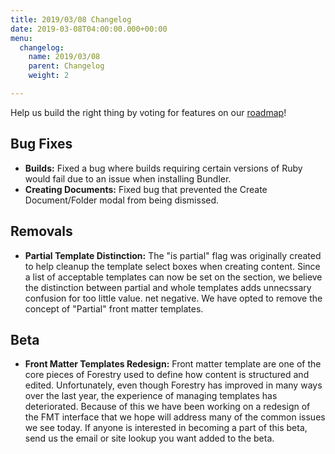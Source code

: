 ```yaml
---
title: 2019/03/08 Changelog
date: 2019-03-08T04:00:00.000+00:00
menu:
  changelog:
    name: 2019/03/08
    parent: Changelog
    weight: 2

---
```

Help us build the right thing by voting for features on our [roadmap](https://portal.productboard.com/forestry/t "Forestry Roadmap")!

## Bug Fixes

* **Builds:** Fixed a bug where builds requiring certain versions of Ruby would fail due to an issue when installing Bundler. 
* **Creating Documents:** Fixed bug that prevented the Create Document/Folder modal from being dismissed.

## Removals

* **Partial Template Distinction:** The "is partial" flag was originally created to help cleanup the template select boxes when creating content. Since a list of acceptable templates can now be set on the section, we believe the distinction between partial and whole templates adds unnecssary confusion for too little value. net negative. We have opted to remove the concept of "Partial" front matter templates.

## Beta

* **Front Matter Templates Redesign:** Front matter template are one of the core pieces of Forestry used to define how content is structured and edited. Unfortunately, even though Forestry has improved in many ways over the last year, the experience of managing templates has deteriorated. Because of this we have been working on a redesign of the FMT interface that we hope will address many of the common issues we see today. If anyone is interested in becoming a part of this beta, send us the email or site lookup you want added to the beta.